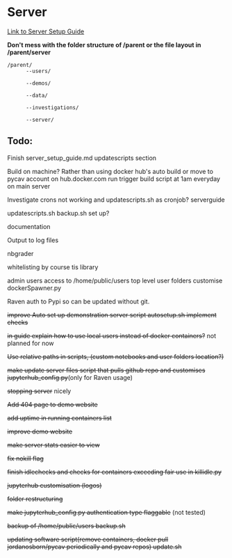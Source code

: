 # Server

[Link to Server Setup Guide](https://github.com/PyCav/Server/blob/master/server_setup_guide.md)

**Don't mess with the folder structure of /parent or the file layout in /parent/server** 

    /parent/
          --users/
                                      
          --demos/
                                      
          --data/
                                      
          --investigations/
                                      
          --server/


## Todo:
Finish server_setup_guide.md updatescripts section

Build on machine? Rather than using docker hub's auto build or move to pycav account on hub.docker.com run trigger build script at 1am everyday on main server

Investigate crons not working and updatescripts.sh as cronjob? serverguide

updatescripts.sh backup.sh set up?

documentation

Output to log files

nbgrader

whitelisting by course tis library

admin users access to /home/public/users top level user folders customise dockerSpawner.py

Raven auth to Pypi so can be updated without git.

~~improve Auto set up demonstration server script autosetup.sh implement checks~~

~~in guide explain how to use local users instead of docker containers?~~ not planned for now

~~Use relative paths in scripts, (custom notebooks and user folders location?)~~

~~make update server files script that pulls github repo and customises jupyterhub_config.py~~(only for Raven usage)

~~stopping server~~ nicely 

~~Add 404 page to demo website~~

~~add uptime in running containers list~~

~~improve demo website~~

~~make server stats easier to view~~

~~fix nokill flag~~

~~finish idlechecks and checks for containers exceeding fair use in killidle.py~~

~~jupyterhub customisation (logos)~~

~~folder restructuring~~

~~make jupyterhub_config.py authentication type flaggable~~ (not tested)

~~backup of /home/public/users backup.sh~~

~~updating software script(remove containers, docker pull jordanosborn/pycav periodically and pycav repos) update.sh~~




